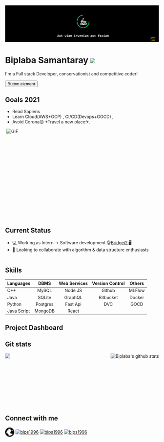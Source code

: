 
![Design and Development](https://github.com/bips1996/bips1996/blob/master/wallpaper.png)

<h1>Biplaba Samantaray <a href="https://github.com/antonkomarev/github-profile-views-counter">
    <img src="https://komarev.com/ghpvc/?username=bips1996">
</a> </h1>
I'm a Full stack Developer, conservationist and competitive coder!

<button type="button" name="button" class="btn">Button element</button>

## Goals 2021
- Read Sapiens
- Learn Cloud(AWS+GCP) , CI/CD(Devops+GOCD) ,
- Avoid Corona😊 +Travel a new place✈.

<img align="right" alt="GIF" src="https://github.com/bips1996/bips1996/blob/master/code.gif?raw=true" width="500" height="320" />


## Current Status
- 💻 Working as Intern -> Software development @<a href = "https://bridgei2i.com/">Bridgei2i</a>🖥️ <br>
- 🤘 Looking to collaborate with algorithm & data structure enthusiasts<br><br>
## Skills

| Languages      | DBMS        | Web Services     | Version Control | Others |
| :---           |    :----:   |          :---:   | :----:           | :---:  |
| C++ | MySQL | Node JS | Github | MLFlow |
| Java | SQLite | GraphQL | Bitbucket | Docker |
| Python | Postgres | Fast Api | DVC | GOCD |
| Java Script | MongoDB | React | | |

## Project Dashboard


## Git stats

<p>
<img align="right" height=180em src="https://github-readme-stats.vercel.app/api?username=bips1996&show_icons=true&include_all_commits=true&theme=vue" alt="Biplaba's github stats" />
<img align="left" height=180em  src="https://github-readme-stats.vercel.app/api/top-langs/?username=bips1996&hide=css,html,Jupyter Notebook&show_icons=true&theme=vue"/>
</p>
<br><br><br><br><br><br><br><br><br><br>

## Connect with me 
<p >
    <a href="https://biplabas.com" target="blank"><img align="center" src="https://raw.githubusercontent.com/iconic/open-iconic/master/svg/globe.svg" alt="bips1996_" height="30" width="30" /></a>
    <a href="https://www.linkedin.com/in/bips96/" target="blank"><img align="center" src="https://cdn.jsdelivr.net/npm/simple-icons@3.0.1/icons/linkedin.svg" alt="bips1996" height="30" width="30" /></a>
    <a href="https://www.facebook.com/biplab.sam" target="blank"><img align="center" src="https://cdn.jsdelivr.net/npm/simple-icons@3.0.1/icons/facebook.svg" alt="bips1996" height="30" width="30" /></a>
    <a href="https://www.instagram.com/i_am__biplab" target="blank"><img align="center" src="https://cdn.jsdelivr.net/npm/simple-icons@3.0.1/icons/instagram.svg" alt="bips1996" height="30" width="30" /></a>
</p>
